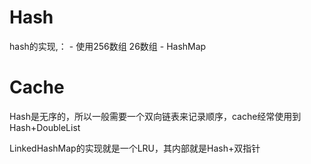 # Hash

hash的实现,：
    - 使用256数组  26数组
    - HashMap

# Cache

Hash是无序的，所以一般需要一个双向链表来记录顺序，cache经常使用到Hash+DoubleList

LinkedHashMap的实现就是一个LRU，其内部就是Hash+双指针